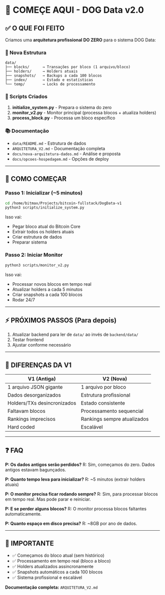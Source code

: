 # 🚀 COMEÇE AQUI - DOG Data v2.0

## ✅ O QUE FOI FEITO

Criamos uma **arquitetura profissional DO ZERO** para o sistema DOG Data:

### 📁 Nova Estrutura
```
data/
├── blocks/      → Transações por bloco (1 arquivo/bloco)
├── holders/     → Holders atuais
├── snapshots/   → Backups a cada 100 blocos
├── index/       → Estado e estatísticas
└── temp/        → Locks de processamento
```

### 🔧 Scripts Criados
1. **initialize_system.py** - Prepara o sistema do zero
2. **monitor_v2.py** - Monitor principal (processa blocos + atualiza holders)
3. **process_block.py** - Processa um bloco específico

### 📚 Documentação
- `data/README.md` - Estrutura de dados
- `ARQUITETURA_V2.md` - Documentação completa
- `docs/nova-arquitetura-dados.md` - Análise e proposta
- `docs/opcoes-hospedagem.md` - Opções de deploy

---

## 🎯 COMO COMEÇAR

### **Passo 1: Inicializar** (~5 minutos)
```bash
cd /home/bitmax/Projects/bitcoin-fullstack/DogData-v1
python3 scripts/initialize_system.py
```

Isso vai:
- Pegar bloco atual do Bitcoin Core
- Extrair todos os holders atuais
- Criar estrutura de dados
- Preparar sistema

### **Passo 2: Iniciar Monitor**
```bash
python3 scripts/monitor_v2.py
```

Isso vai:
- Processar novos blocos em tempo real
- Atualizar holders a cada 5 minutos
- Criar snapshots a cada 100 blocos
- Rodar 24/7

---

## ⚡ PRÓXIMOS PASSOS (Para depois)

1. Atualizar backend para ler de `data/` ao invés de `backend/data/`
2. Testar frontend
3. Ajustar conforme necessário

---

## 🔑 DIFERENÇAS DA V1

| V1 (Antiga) | V2 (Nova) |
|-------------|-----------|
| 1 arquivo JSON gigante | 1 arquivo por bloco |
| Dados desorganizados | Estrutura profissional |
| Holders/TXs desincronizados | Estado consistente |
| Faltavam blocos | Processamento sequencial |
| Rankings imprecisos | Rankings sempre atualizados |
| Hard coded | Escalável |

---

## ❓ FAQ

**P: Os dados antigos serão perdidos?**
R: Sim, começamos do zero. Dados antigos estavam bagunçados.

**P: Quanto tempo leva para inicializar?**
R: ~5 minutos (extrair holders atuais)

**P: O monitor precisa ficar rodando sempre?**
R: Sim, para processar blocos em tempo real. Mas pode parar e reiniciar.

**P: E se perder alguns blocos?**
R: O monitor processa blocos faltantes automaticamente.

**P: Quanto espaço em disco precisa?**
R: ~8GB por ano de dados.

---

## 🚨 IMPORTANTE

- ✅ Começamos do bloco atual (sem histórico)
- ✅ Processamento em tempo real (bloco a bloco)
- ✅ Holders atualizados assincronamente
- ✅ Snapshots automáticos a cada 100 blocos
- ✅ Sistema profissional e escalável

**Documentação completa:** `ARQUITETURA_V2.md`
